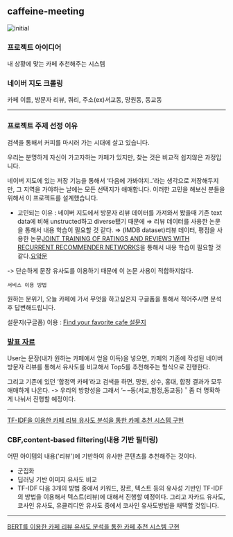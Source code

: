 ## caffeine-meeting
![initial](https://user-images.githubusercontent.com/47210353/175638330-1f12e620-77fd-4382-a82b-efd8062d672f.png)
### 프로젝트 아이디어
내 상황에 맞는 카페 추천해주는 시스템

### 네이버 지도 크롤링
카페 이름, 방문자 리뷰, 쿼리, 주소(ex)서교동, 망원동, 동교동

---
### 프로젝트 주제 선정 이유

검색을 통해서 커피를 마시러 가는 시대에 살고 있습니다. 

우리는  분명하게 자신이 가고자하는 카페가 있지만, 찾는 것은 비교적 쉽지않은 과정입니다. 

네이버 지도에 있는 저장 기능을 통해서 ‘다음에 가봐야지..’라는 생각으로 저장해두지만, 그 지역을 가야하는 날에는 모든 선택지가 애매합니다. 이러한 고민을 해보신 분들을 위해서 이 프로젝트를 설계했습니다. 

- 고민되는 이유 : 네이버 지도에서 방문자 리뷰 데이터를 가져와서 봤을때  기존 text data에 비해 unstructed하고 diverse됐기 때문에
    ⇒ 리뷰 데이터를 사용한 논문을 통해서 내용 학습이 필요할 것 같다. 
     ⇒ (IMDB dataset)리뷰 데이터, 평점을 사용한 논문[JOINT TRAINING OF RATINGS AND REVIEWS WITH
RECURRENT RECOMMENDER NETWORKS](https://openreview.net/pdf?id=Bkv9FyHYx)을 통해서 내용 학습이 필요할 것 같다.[요약문](https://github.com/edenLee94/caffeine-meeting/blob/main/review_rating/Readme.md)

-> 단순하게 문장 유사도를 이용하기 때문에 이 논문 사용이 적합하지않다.
    
`서비스 이용 방법`

원하는 분위기, 오늘 카페에 가서 무엇을 하고싶은지 구글폼을 통해서 적어주시면 분석 후 답변해드립니다.

설문지(구글폼) 이용 : [Find your favorite cafe 설문지](https://docs.google.com/forms/d/1NpMqjm_irWul-KTW8gLywuWKiSaeBKBMwZFVgc_Ikec/edit?hl=ko)


### [발표 자료](https://github.com/edenLee94/caffeine-meeting/blob/main/recom_forpdf.pdf)
User는 문장(내가 원하는 카페에서 얻을 이득)을 넣으면, 카페의 기존에 작성된 네이버 방문자 리뷰를 통해서 유사도를 비교해서 Top5를 추천해주는 형식으로 진행한다. 

그리고 기존에 있던 ‘합정역 카페’라고 검색을 하면, 망원, 상수, 홍대, 합정 결과가 모두 애매하게 나온다. -> 우리의 방향성을 그래서 ‘– –동(서교,합정,동교동)＇좀 더 명확하게 나눠서 진행할 예정이다. 

---
[TF-IDF을 이용한 카페 리뷰 유사도 분석을 통한 카페 추천 시스템 구현](https://github.com/edenLee94/caffeine-meeting/blob/main/cafe_sentence_similarity.ipynb)

### CBF,content-based filtering(내용 기반 필터링)

어떤 아이템의 내용('리뷰')에 기반하여 유사한 콘텐츠를 추천해주는 것이다.
- 군집화
- 딥러닝 기반 이미지 유사도 비교
- TF-IDF
다음 3개의 방법 중에서 키워드, 장르, 텍스트 등의 유사성 기반인 TF-IDF의 방법을 이용해서 텍스트(리뷰)에 대해서 진행할 예정이다. 그리고 자카드 유사도, 코사인 유사도, 유클리디안 유사도 중에서 코사인 유사도방법을 채택할 것입니다.

---
[BERT를 이용한 카페 리뷰 유사도 분석을 통한 카페 추천 시스템 구현](https://github.com/edenLee94/caffeine-meeting/blob/main/cafedafe_Bert_base.ipynb)
